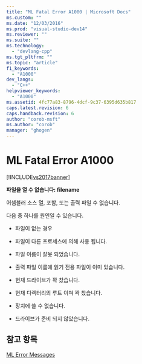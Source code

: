 ```yaml
---
title: "ML Fatal Error A1000 | Microsoft Docs"
ms.custom: ""
ms.date: "12/03/2016"
ms.prod: "visual-studio-dev14"
ms.reviewer: ""
ms.suite: ""
ms.technology: 
  - "devlang-cpp"
ms.tgt_pltfrm: ""
ms.topic: "article"
f1_keywords: 
  - "A1000"
dev_langs: 
  - "C++"
helpviewer_keywords: 
  - "A1000"
ms.assetid: 4fc77a83-8796-4dcf-9c37-6395d635b817
caps.latest.revision: 6
caps.handback.revision: 6
author: "corob-msft"
ms.author: "corob"
manager: "ghogen"
---
```

# ML Fatal Error A1000
[!INCLUDE[vs2017banner](../../assembler/inline/includes/vs2017banner.md)]

**파일을 열 수 없습니다: filename**  
  
 어셈블러 소스 열, 포함, 또는 출력 파일 수 없습니다.  
  
 다음 중 하나를 원인일 수 있습니다.  
  
-   파일이 없는 경우  
  
-   파일이 다른 프로세스에 의해 사용 됩니다.  
  
-   파일 이름이 잘못 되었습니다.  
  
-   출력 파일 이름에 읽기 전용 파일이 이미 있습니다.  
  
-   현재 드라이브가 꽉 찼습니다.  
  
-   현재 디렉터리의 루트 이며 꽉 찼습니다.  
  
-   장치에 쓸 수 없습니다.  
  
-   드라이브가 준비 되지 않았습니다.  
  
## 참고 항목  
 [ML Error Messages](../../assembler/masm/ml-error-messages.md)